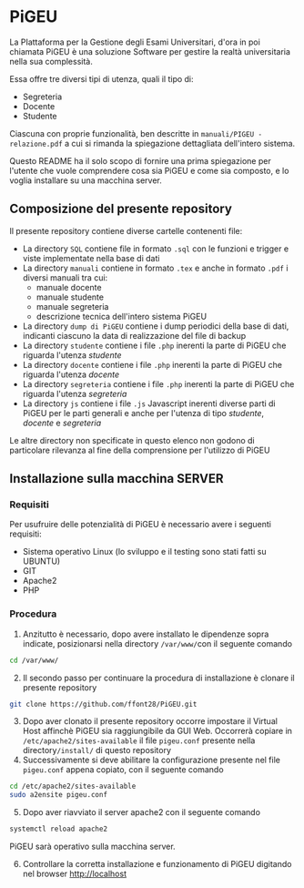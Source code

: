 # PiGEU
La PIattaforma per la Gestione degli Esami Universitari, d'ora in poi 
chiamata PiGEU è una soluzione Software per gestire la realtà universitaria
nella sua complessità.

Essa offre tre diversi tipi di utenza, quali il tipo di:
- Segreteria
- Docente
- Studente

Ciascuna con proprie funzionalità, ben descritte in ```manuali/PIGEU - relazione.pdf``` a cui si rimanda la spiegazione dettagliata dell'intero sistema.

Questo README ha il solo scopo di fornire una prima spiegazione per l'utente che vuole comprendere cosa sia PiGEU e come sia composto, e lo voglia installare su una macchina server.

## Composizione del presente repository
Il presente repository contiene diverse cartelle contenenti file:
- La directory ```SQL``` contiene file in formato ```.sql``` con le funzioni e trigger e viste implementate nella base di dati
- La directory ```manuali``` contiene in formato ```.tex``` e anche in formato ```.pdf``` i diversi manuali tra cui:
  - manuale docente
  - manuale studente
  - manuale segreteria
  - descrizione tecnica dell'intero sistema PiGEU
- La directory ```dump di PiGEU``` contiene i dump periodici della base di dati, indicanti ciascuno la data di realizzazione del file di backup
- La directory ```studente``` contiene i file ```.php``` inerenti la parte di PiGEU che riguarda l'utenza *studente*
- La directory ```docente``` contiene i file ```.php``` inerenti la parte di PiGEU che riguarda l'utenza *docente*
- La directory ```segreteria``` contiene i file ```.php``` inerenti la parte di PiGEU che riguarda l'utenza *segreteria*
- La directory ```js``` contiene i file ```.js``` Javascript inerenti diverse parti di PiGEU per le parti generali e anche per l'utenza di tipo *studente*, *docente* e *segreteria*

Le altre directory non specificate in questo elenco non godono di particolare rilevanza al fine della comprensione per l'utilizzo di PiGEU

## Installazione sulla macchina SERVER
### Requisiti
Per usufruire delle potenzialità di PiGEU è necessario avere i seguenti requisiti:
- Sistema operativo Linux (lo sviluppo e il testing sono stati fatti su UBUNTU)
- GIT
- Apache2
- PHP

### Procedura
1. Anzitutto è necessario, dopo avere installato le dipendenze sopra indicate, 
posizionarsi nella directory ```/var/www/```con il seguente comando
```bash
cd /var/www/
```
2. Il secondo passo per continuare la procedura di installazione è clonare il presente repository 
```bash
git clone https://github.com/ffont28/PiGEU.git
```
3. Dopo aver clonato il presente repository occorre impostare il Virtual Host affinchè
PiGEU sia raggiungibile da GUI Web.
Occorrerà copiare in ```/etc/apache2/sites-available``` il file ```pigeu.conf``` presente nella directory```/install/``` di questo repository
4. Successivamente si deve abilitare la configurazione presente nel file ```pigeu.conf``` appena copiato, con il seguente comando
```bash
cd /etc/apache2/sites-available
sudo a2ensite pigeu.conf
```  
5. Dopo aver riavviato il server apache2 con il seguente comando
```bash
systemctl reload apache2
``` 
PiGEU sarà operativo sulla macchina server.

6. Controllare la corretta installazione e funzionamento di PiGEU digitando
nel browser [http://localhost](http://localhost)
